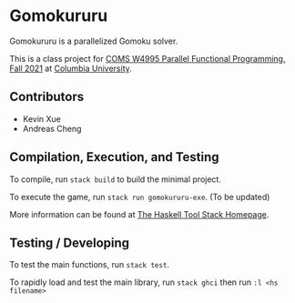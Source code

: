 # Gomokururu

Gomokururu is a parallelized Gomoku solver.

This is a class project for [COMS W4995 Parallel Functional Programming, Fall 2021](http://www.cs.columbia.edu/~sedwards/classes/2021/4995-fall/index.html) at [Columbia University](http://columbia.edu/).


## Contributors

- Kevin Xue
- Andreas Cheng

## Compilation, Execution, and Testing

To compile, run `stack build` to build the minimal project.

To execute the game, run `stack run gomokururu-exe`.
    (To be updated)

More information can be found at [The Haskell Tool Stack Homepage](https://docs.haskellstack.org/en/stable/README/).

## Testing / Developing

To test the main functions, run `stack test`.

To rapidly load and test the main library, run `stack ghci` then run `:l <hs filename>`